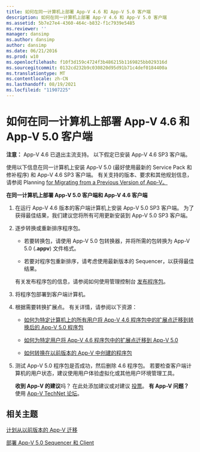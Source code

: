 ```yaml
---
title: 如何在同一计算机上部署 App-V 4.6 和 App-V 5.0 客户端
description: 如何在同一计算机上部署 App-V 4.6 和 App-V 5.0 客户端
ms.assetid: 5b7e27e4-4360-464c-b832-f1c7939e5485
ms.reviewer: ''
manager: dansimp
ms.author: dansimp
author: dansimp
ms.date: 06/21/2016
ms.prod: w10
ms.openlocfilehash: f10f3d159c4724f3b486215b1169825bb029316d
ms.sourcegitcommit: 0132cd232b9c030820d95d91b71c4def0184400a
ms.translationtype: MT
ms.contentlocale: zh-CN
ms.lasthandoff: 08/19/2021
ms.locfileid: "11907225"
---
```

# <a name="how-to-deploy-the-app-v-46-and-the-app-v-50-client-on-the-same-computer"></a>如何在同一计算机上部署 App-V 4.6 和 App-V 5.0 客户端

**注意：** App-V 4.6 已退出主流支持。 以下假定已安装 App-V 4.6 SP3 客户端。

使用以下信息在同一计算机上安装 App-V 5.0 (最好使用最新的 Service Pack 和修补程序) 和 App-V 4.6 SP3 客户端。 有关支持的版本、要求和其他规划信息，请参阅 Planning [for Migrating from a Previous Version of App-V。](planning-for-migrating-from-a-previous-version-of-app-v.md)

**在同一计算机上部署 App-V 5.0 客户端和 App-V 4.6 客户端**

1.  在运行 App-V 4.6 版本的客户端计算机上安装 App-V 5.0 SP3 客户端。 为了获得最佳结果，我们建议您将所有可用更新安装到 App-V 5.0 SP3 客户端。

2.  逐步转换或重新排序程序包。

    -   若要转换包，请使用 App-V 5.0 包转换器，并将所需的包转换为 App-V 5.0 (**.appv**) 文件格式。

    -   若要对程序包重新排序，请考虑使用最新版本的 Sequencer，以获得最佳结果。

    有关发布程序包的信息，请参阅如何使用管理控制台 [发布程序包](how-to-publish-a-package-by-using-the-management-console-50.md)。

3.  将程序包部署到客户端计算机。

4.  根据需要转换扩展点。 有关详情，请参阅以下资源：

    -   [如何为特定计算机上的所有用户将 App-V 4.6 程序包中的扩展点迁移到转换后的 App-V 5.0 程序包](how-to-migrate-extension-points-from-an-app-v-46-package-to-a-converted-app-v-50-package-for-all-users-on-a-specific-computer.md)

    -   [如何为特定用户将 App-V 4.6 程序包中的扩展点迁移到 App-V 5.0](how-to-migrate-extension-points-from-an-app-v-46-package-to-app-v-50-for-a-specific-user.md)

    -   [如何转换在以前版本的 App-V 中创建的程序包](how-to-convert-a-package-created-in-a-previous-version-of-app-v.md)

5.  测试 App-V 5.0 程序包是否成功，然后删除 4.6 程序包。 若要检查客户端计算机的用户状态，建议使用用户体验虚拟化或其他用户环境管理工具。 [](https://technet.microsoft.com/library/dn458947.aspx)

    **收到 App-V 的建议**吗？ 在此处添加建议或对建议 [投票](http://appv.uservoice.com/forums/280448-microsoft-application-virtualization)。 **有 App-V 问题？** 使用 [App-V TechNet 论坛](https://social.technet.microsoft.com/Forums/home?forum=mdopappv)。

## <a name="related-topics"></a>相关主题


[计划从以前版本的 App-V 迁移](planning-for-migrating-from-a-previous-version-of-app-v.md)

[部署 App-V 5.0 Sequencer 和 Client](deploying-the-app-v-50-sequencer-and-client.md)

 

 






